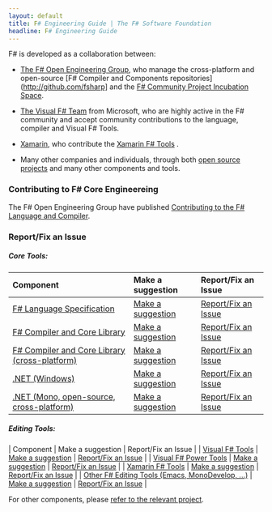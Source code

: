 ```yaml
---
layout: default
title: F# Engineering Guide | The F# Software Foundation
headline: F# Engineering Guide
---
```


F# is developed as a collaboration between:

* [The F# Open Engineering Group](http://fsharp.github.io/), who
  manage the cross-platform and open-source [F# Compiler and Components repositories](http://github.com/fsharp] and 
  the [F# Community Project Incubation Space](http://github.com/fsprojects).

* [The Visual F# Team](http://blogs.msdn.com/b/fsharpteam/) from Microsoft, who are highly 
  active in the F# community and accept community contributions to the language, compiler and Visual F# Tools. 

* [Xamarin](http://xamarin.com), who contribute the [Xamarin F# Tools](http://developer.xamarin.com/guides/cross-platform/fsharp/fsharp_support_overview/) .

* Many other companies and individuals, through both [open source projects](http://fsharp.org/community/projects/) 
  and many other components and tools.

  
### Contributing to F# Core Engineereing

The F# Open Engineering Group have published [Contributing to the F# Language and Compiler](http://fsharp.github.io/2014/06/18/fsharp-contributions.html).  

### Report/Fix an Issue

##### Core Tools:

| Component           | Make a suggestion   | Report/Fix an Issue |
|:--------------------|:--------------------|:--------------------|
| [F# Language Specification](http://fsharp.org/specs/language-spec/)               |  [Make a suggestion](https://fslang.uservoice.com/forums/245727-f-language)     |    [Report/Fix an Issue](http://fsharp.org/specs/language-spec/)      |   
| [F# Compiler and Core Library](http://visualfsharp.codeplex.com)                  |  [Make a suggestion](https://fslang.uservoice.com/forums/245727-f-language)     |   [Report/Fix an Issue](http://visualfsharp.codeplex.com) |
| [F# Compiler and Core Library (cross-platform)](http://github.com/fsharp/fsharp)  |  [Make a suggestion](https://fslang.uservoice.com/forums/245727-f-language)     |   [Report/Fix an Issue](http://github.com/fsharp/fsharp) |
| [.NET (Windows)](http://www.microsoft.com/net)  |  [Make a suggestion](http://visualstudio.uservoice.com/forums/121579-visual-studio/category/31481-net)     |   [Report/Fix an Issue](http://connect.microsoft.com/visualstudio) |
| [.NET (Mono, open-source, cross-platform)](http://www.mono-project.com/)  |  [Make a suggestion](http://www.mono-project.com/community/)     |   [Report/Fix an Issue](http://www.mono-project.com/community/) |

##### Editing Tools:

| Component           | Make a suggestion   | Report/Fix an Issue |
| [Visual F# Tools](http://visualfsharp.codeplex.com)               |  [Make a suggestion](http://visualstudio.uservoice.com/forums/121579-visual-studio/category/30935-languages-f-tools)     |   [Report/Fix an Issue](http://visualfsharp.codeplex.com) |
| [Visual F# Power Tools](http://fsprojects.github.io/VisualFSharpPowerTools/)   |  [Make a suggestion](http://vfpt.uservoice.com/)     |   [Report/Fix an Issue](https://github.com/fsprojects/VisualFSharpPowerTools/) |
| [Xamarin F# Tools](http://developer.xamarin.com/guides/cross-platform/fsharp/fsharp_support_overview/)  |  [Make a suggestion](http://fsharpbinding.uservoice.com/)     |   [Report/Fix an Issue](http://fsharp.github.io/fsharpbinding/) |
| [Other F# Editing Tools (Emacs, MonoDevelop, ...)](http://fsharp.github.io/fsharpbinding/)  |  [Make a suggestion](http://fsharpbinding.uservoice.com/)     |   [Report/Fix an Issue](http://fsharp.github.io/fsharpbinding/) |

For other components, please [refer to the relevant project](http://fsharp.org/community/projects).

